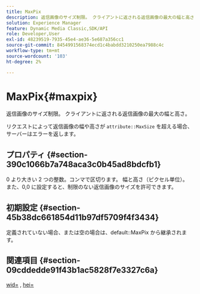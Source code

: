 ```yaml
---
title: MaxPix
description: 返信画像のサイズ制限。 クライアントに返される返信画像の最大の幅と高さ。
solution: Experience Manager
feature: Dynamic Media Classic,SDK/API
role: Developer,User
exl-id: 48239519-7935-45e4-ae36-5e687a356cc1
source-git-commit: 8454991568374ecd1c4babdd3210250ea7988c4c
workflow-type: tm+mt
source-wordcount: '103'
ht-degree: 2%

---
```


# MaxPix{#maxpix}

返信画像のサイズ制限。 クライアントに返される返信画像の最大の幅と高さ。

リクエストによって返信画像の幅や高さが `attribute::MaxSize` を超える場合、サーバーはエラーを返します。

## プロパティ {#section-390c1066b7a748aca3c0b45ad8bdcfb1}

0 より大きい 2 つの整数。コンマで区切ります。 幅と高さ（ピクセル単位）。 また、0,0 に設定すると、制限のない返信画像のサイズを許可できます。

## 初期設定 {#section-45b38dc661854d11b97df5709f4f3434}

定義されていない場合、または空の場合は、default::MaxPix から継承されます。

## 関連項目 {#section-09cddedde91f43b1ac5828f7e3327c6a}

[wid=](../../../../../ir-api/http-protocol/image-rendering-api-ref/c-ir-http-protocol-ref/c-ir-http-protocol-command-reference/r-ir-wid.md#reference-b7e691b0624941168c94b2749ae233ec) , [hei=](../../../../../ir-api/http-protocol/image-rendering-api-ref/c-ir-http-protocol-ref/c-ir-http-protocol-command-reference/r-ir-hei.md#reference-1c08f60365a94417a39867c09cac5478)
